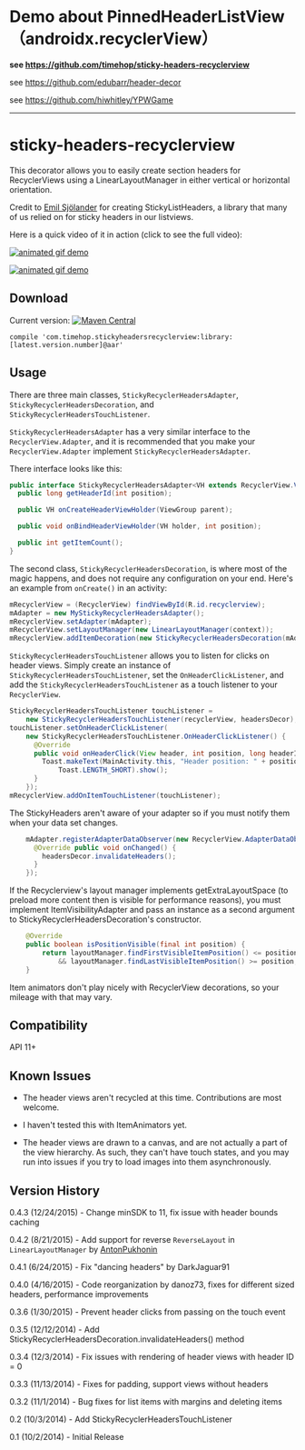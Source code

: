 # Demo about PinnedHeaderListView （androidx.recyclerView）

**see https://github.com/timehop/sticky-headers-recyclerview**

see https://github.com/edubarr/header-decor

see https://github.com/hiwhitley/YPWGame

-------------

sticky-headers-recyclerview
===========================

This decorator allows you to easily create section headers for RecyclerViews using a
LinearLayoutManager in either vertical or horizontal orientation.

Credit to [Emil Sjölander](https://github.com/emilsjolander) for creating StickyListHeaders,
a library that many of us relied on for sticky headers in our listviews.

Here is a quick video of it in action (click to see the full video):

[![animated gif demo](http://i.imgur.com/I0ztoPw.gif)](https://www.youtube.com/watch?v=zluBwbf3aew)

[![animated gif demo](http://i.imgur.com/b5pJjtL.gif)](https://www.youtube.com/watch?v=zluBwbf3aew)

Download
--------

Current version: [![Maven Central](https://maven-badges.herokuapp.com/maven-central/com.timehop.stickyheadersrecyclerview/library/badge.svg)](https://maven-badges.herokuapp.com/maven-central/com.timehop.stickyheadersrecyclerview/library)

    compile 'com.timehop.stickyheadersrecyclerview:library:[latest.version.number]@aar'


Usage
-----

There are three main classes, `StickyRecyclerHeadersAdapter`, `StickyRecyclerHeadersDecoration`,
and `StickyRecyclerHeadersTouchListener`.

`StickyRecyclerHeadersAdapter` has a very similar interface to the `RecyclerView.Adapter`, and it
is recommended that you make your `RecyclerView.Adapter` implement `StickyRecyclerHeadersAdapter`.

There interface looks like this:

```java
public interface StickyRecyclerHeadersAdapter<VH extends RecyclerView.ViewHolder> {
  public long getHeaderId(int position);

  public VH onCreateHeaderViewHolder(ViewGroup parent);

  public void onBindHeaderViewHolder(VH holder, int position);

  public int getItemCount();
}
```

The second class, `StickyRecyclerHeadersDecoration`, is where most of the magic happens, and does
not require any configuration on your end.  Here's an example from `onCreate()` in an activity:

```java
mRecyclerView = (RecyclerView) findViewById(R.id.recyclerview);
mAdapter = new MyStickyRecyclerHeadersAdapter();
mRecyclerView.setAdapter(mAdapter);
mRecyclerView.setLayoutManager(new LinearLayoutManager(context));
mRecyclerView.addItemDecoration(new StickyRecyclerHeadersDecoration(mAdapter));
```

`StickyRecyclerHeadersTouchListener` allows you to listen for clicks on header views.
Simply create an instance of `StickyRecyclerHeadersTouchListener`, set the `OnHeaderClickListener`,
and add the `StickyRecyclerHeadersTouchListener` as a touch listener to your `RecyclerView`.

```java
StickyRecyclerHeadersTouchListener touchListener =
    new StickyRecyclerHeadersTouchListener(recyclerView, headersDecor);
touchListener.setOnHeaderClickListener(
    new StickyRecyclerHeadersTouchListener.OnHeaderClickListener() {
      @Override
      public void onHeaderClick(View header, int position, long headerId) {
        Toast.makeText(MainActivity.this, "Header position: " + position + ", id: " + headerId,
            Toast.LENGTH_SHORT).show();
      }
    });
mRecyclerView.addOnItemTouchListener(touchListener);
```

The StickyHeaders aren't aware of your adapter so if you must notify them when your data set changes.

```java
    mAdapter.registerAdapterDataObserver(new RecyclerView.AdapterDataObserver() {
      @Override public void onChanged() {
        headersDecor.invalidateHeaders();
      }
    });
```

If the Recyclerview's layout manager implements getExtraLayoutSpace (to preload more content then is
visible for performance reasons), you must implement ItemVisibilityAdapter and pass an instance as a
second argument to StickyRecyclerHeadersDecoration's constructor.
```java
    @Override
    public boolean isPositionVisible(final int position) {
        return layoutManager.findFirstVisibleItemPosition() <= position
            && layoutManager.findLastVisibleItemPosition() >= position;
    }
```


Item animators don't play nicely with RecyclerView decorations, so your mileage with that may vary.

Compatibility
-------------

API 11+

Known Issues
------------

* The header views aren't recycled at this time.  Contributions are most welcome.

* I haven't tested this with ItemAnimators yet.

* The header views are drawn to a canvas, and are not actually a part of the view hierarchy. As such, they can't have touch states, and you may run into issues if you try to load images into them asynchronously.

Version History
---------------
0.4.3 (12/24/2015) - Change minSDK to 11, fix issue with header bounds caching

0.4.2 (8/21/2015) - Add support for reverse `ReverseLayout` in `LinearLayoutManager` by [AntonPukhonin](https://github.com/AntonPukhonin)

0.4.1 (6/24/2015) - Fix "dancing headers" by DarkJaguar91

0.4.0 (4/16/2015) - Code reorganization by danoz73, fixes for different sized headers, performance improvements

0.3.6 (1/30/2015) - Prevent header clicks from passing on the touch event

0.3.5 (12/12/2014) - Add StickyRecyclerHeadersDecoration.invalidateHeaders() method

0.3.4 (12/3/2014) - Fix issues with rendering of header views with header ID = 0

0.3.3 (11/13/2014) - Fixes for padding, support views without headers

0.3.2 (11/1/2014) - Bug fixes for list items with margins and deleting items

0.2 (10/3/2014) - Add StickyRecyclerHeadersTouchListener

0.1 (10/2/2014) - Initial Release
